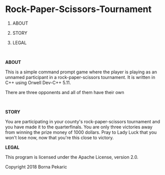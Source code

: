 # Rock-Paper-Scissors-Tournament

1. ABOUT

2. STORY

3. LEGAL

<br/>

**ABOUT**

This is a simple command prompt game where the player is playing as an unnamed participant in a rock-paper-scissors tournament. It is written in C++ using Orwell Dev-C++ 5.11.

There are three opponents and all of them have their own 

<br/>

**STORY**

You are participating in your county's rock-paper-scissors tournament and you have made it to the quarterfinals. You are only three victories away from winning the prize money of 1000 dollars. Pray to Lady Luck that you won't lose now, now that you're this close to victory.

**LEGAL**

This program is licensed under the Apache License, version 2.0.

Copyright 2018 Borna Pekaric
